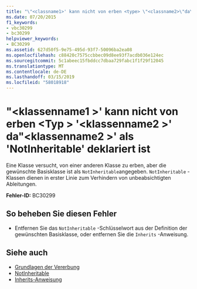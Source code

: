 ```yaml
---
title: "\"<classname1>' kann nicht von erben <type> \"<classname2>\"da\"<classname2>' als 'NotInheritable' deklariert ist"
ms.date: 07/20/2015
f1_keywords:
- vbc30299
- bc30299
helpviewer_keywords:
- BC30299
ms.assetid: 627d50f5-9e75-495d-93f7-50096ba2ea08
ms.openlocfilehash: c88420c7575ccbbec09d8ee93f7acdb036e124ec
ms.sourcegitcommit: 5c1abeec15fbddcc7dbaa729fabc1f1f29f12045
ms.translationtype: MT
ms.contentlocale: de-DE
ms.lasthandoff: 03/15/2019
ms.locfileid: "58018918"
---
```

# <a name="classname1-cannot-inherit-from-type-classname2-because-classname2-is-declared-notinheritable"></a>"\<klassenname1 >' kann nicht von erben \<Typ > '\<klassenname2 >' da"\<klassenname2 >' als 'NotInheritable' deklariert ist
Eine Klasse versucht, von einer anderen Klasse zu erben, aber die gewünschte Basisklasse ist als `NotInheritable`angegeben. `NotInheritable` -Klassen dienen in erster Linie zum Verhindern von unbeabsichtigten Ableitungen.  
  
 **Fehler-ID:** BC30299  
  
## <a name="to-correct-this-error"></a>So beheben Sie diesen Fehler  
  
-   Entfernen Sie das `NotInheritable` -Schlüsselwort aus der Definition der gewünschten Basisklasse, oder entfernen Sie die `Inherits` -Anweisung.  
  
## <a name="see-also"></a>Siehe auch

- [Grundlagen der Vererbung](../../visual-basic/programming-guide/language-features/objects-and-classes/inheritance-basics.md)
- [NotInheritable](../../visual-basic/language-reference/modifiers/notinheritable.md)
- [Inherits-Anweisung](../../visual-basic/language-reference/statements/inherits-statement.md)
